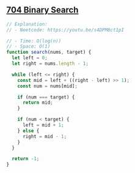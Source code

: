 ## [704 Binary Search](https://leetcode.com/problems/binary-search/description/)

```js
// Explanation:
// - Neetcode: https://youtu.be/s4DPM8ct1pI

// - Time: O(log(n))
// - Space: O(1)
function search(nums, target) {
  let left = 0;
  let right = nums.length - 1;

  while (left <= right) {
    const mid = left + ((right - left) >> 1);
    const num = nums[mid];

    if (num === target) {
      return mid;
    }

    if (num < target) {
      left = mid + 1;
    } else {
      right = mid - 1;
    }
  }

  return -1;
}
```
